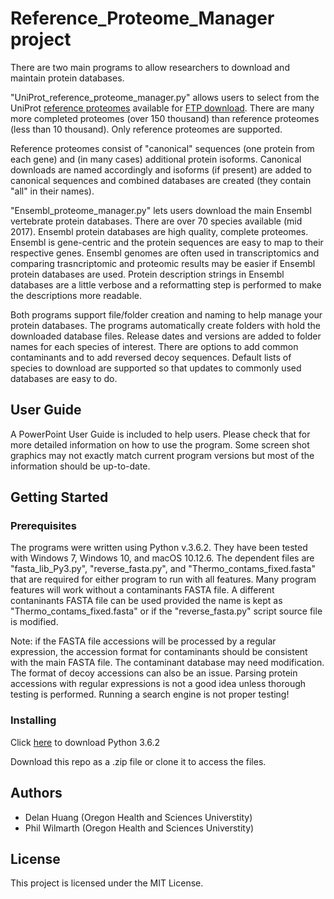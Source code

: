 # Reference_Proteome_Manager project
There are two main programs to allow researchers to download and maintain protein databases.
 
"UniProt_reference_proteome_manager.py" allows users to select from the UniProt
[reference proteomes](http://www.uniprot.org/help/reference_proteome) available for [FTP download](ftp://ftp.uniprot.org/pub/databases/uniprot/current_release/knowledgebase/reference_proteomes/). There are many more completed proteomes (over 150 thousand) than
reference proteomes (less than 10 thousand). Only reference proteomes are supported.

Reference proteomes consist of "canonical" sequences (one protein from each gene) and
(in many cases) additional protein isoforms. Canonical downloads are named accordingly
and isoforms (if present) are added to canonical sequences and combined databases are
created (they contain "all" in their names).

"Ensembl_proteome_manager.py" lets users download the main Ensembl vertebrate protein
databases. There are over 70 species available (mid 2017). Ensembl protein databases
are high quality, complete proteomes. Ensembl is gene-centric and the protein sequences are easy to map to their respective genes. Ensembl genomes are often used in transcriptomics and comparing trasncriptomic and proteomic results may be easier if Ensembl protein databases are used. Protein description strings in Ensembl databases are 
a little verbose and a reformatting step is performed to make the descriptions more 
readable.

Both programs support file/folder creation and naming to help manage your protein
databases. The programs automatically create folders with hold the downloaded database
files. Release dates and versions are added to folder names for each species of interest.
There are options to add common contaminants and to add reversed decoy sequences. Default
lists of species to download are supported so that updates to commonly used databases are
easy to do.    

## User Guide
A PowerPoint User Guide is included to help users. Please check that for more detailed information on how to use the program. Some screen shot graphics may not exactly match
current program versions but most of the information should be up-to-date.

## Getting Started
### Prerequisites
The programs were written using Python v.3.6.2.
They have been tested with Windows 7, Windows 10, and macOS 10.12.6.
The dependent files are "fasta_lib_Py3.py", "reverse_fasta.py", and "Thermo_contams_fixed.fasta" that are required for either program to run with all features. Many program features will work without a contaminants FASTA file. A different contaninants FASTA file can be used provided the name is kept as
"Thermo_contams_fixed.fasta" or if the "reverse_fasta.py" script source file is modified.

Note: if the FASTA file accessions will be processed by a regular expression, the
accession format for contaminants should be consistent with the main FASTA file.
The contaminant database may need modification. The format of decoy accessions can also
be an issue. Parsing protein accessions with regular expressions is not a good idea
unless thorough testing is performed. Running a search engine is not proper testing!

### Installing
Click [here](https://www.python.org/downloads/release/python-362/) to download Python 3.6.2

Download this repo as a .zip file or clone it to access the files.

## Authors
- Delan Huang (Oregon Health and Sciences Universtity)
- Phil Wilmarth (Oregon Health and Sciences Universtity)

## License
This project is licensed under the MIT License.
